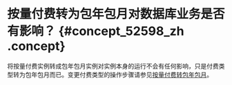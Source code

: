 # 按量付费转为包年包月对数据库业务是否有影响？ {#concept_52598_zh .concept}

将按量付费实例转成包年包月实例对实例本身的运行不会有任何影响，只是付费类型转为包年包月而已。变更付费类型的操作步骤请参见[按量付费转包年包月](../../../../cn.zh-CN/用户指南/计费管理/按量付费转包年包月.md#)。

